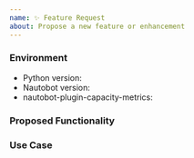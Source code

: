 ```yaml
---
name: ✨ Feature Request
about: Propose a new feature or enhancement
---
```


### Environment
* Python version:  <!-- Example: 3.7.7 -->
* Nautobot version:  <!-- Example: 2.8.4 -->
* nautobot-plugin-capacity-metrics:  <!-- Example: 1.0.0 -->

<!--
    Describe in detail the new functionality you are proposing.
-->
### Proposed Functionality

<!--
    Convey an example use case for your proposed feature. Write from the
    perspective of a user who would benefit from the proposed
    functionality and describe how.
--->
### Use Case

